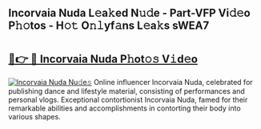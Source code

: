 ## Incorvaia Nuda L𝚎a𝚔ed N𝚞𝚍e - Part-VFP Vi𝚍𝚎o P𝚑𝚘tos - H𝚘𝚝 O𝚗𝚕yf𝚊ns L𝚎a𝚔s sWEA7

# <h2><a href="http://kfa9uh1.oniu.top/?m=Incorvaia+Nuda">🔗👉 🔴 Incorvaia Nuda P𝚑ot𝚘𝚜 V𝚒d𝚎o</a></h2>

[![Incorvaia Nuda Nu𝚍e𝚜](https://i.imgur.com/0qMVB7G.gif)](http://kfa9uh1.oniu.top/?m=Incorvaia+Nuda)
Online influencer Incorvaia Nuda, celebrated for publishing dance and lifestyle material, consisting of performances and personal vlogs. Exceptional contortionist Incorvaia Nuda, famed for their remarkable abilities and accomplishments in contorting their body into various shapes.  
